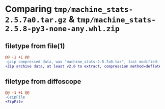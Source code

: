 # Comparing `tmp/machine_stats-2.5.7a0.tar.gz` & `tmp/machine_stats-2.5.8-py3-none-any.whl.zip`

## filetype from file(1)

```diff
@@ -1 +1 @@
-gzip compressed data, was "machine_stats-2.5.7a0.tar", last modified: Thu Jan  5 08:24:04 2023, max compression
+Zip archive data, at least v2.0 to extract, compression method=deflate
```

## filetype from diffoscope

```diff
@@ -1 +1 @@
-GzipFile
+ZipFile
```

